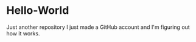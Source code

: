 # Hello-World
Just another repository
I just made a GitHub account and I'm figuring out how it works.
